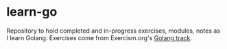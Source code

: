 # learn-go

Repository to hold completed and in-progress exercises, modules, notes as I learn Golang. 
Exercises come from Exercism.org's [Golang track](https://exercism.org/tracks/go).
